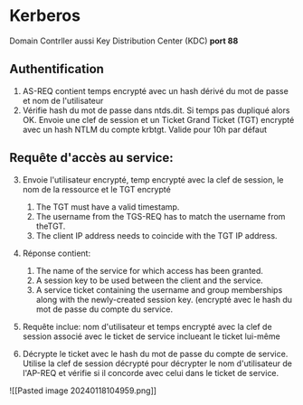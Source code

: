 # Kerberos
Domain Contrller aussi Key Distribution Center (KDC) **port 88**
## Authentification
1. AS-REQ contient temps encrypté avec un hash dérivé du mot de passe et nom de l'utilisateur
2. Vérifie hash du mot de passe dans ntds.dit. Si temps pas dupliqué alors OK. Envoie une clef de session et un Ticket Grand Ticket (TGT) encrypté avec un hash NTLM du compte krbtgt. Valide pour 10h par défaut

## Requête d'accès au service:
3. Envoie l'utilisateur encrypté, temp encrypté avec la clef de session, le nom de la ressource et le TGT encrypté
	1. The TGT must have a valid timestamp.
	2. The username from the TGS-REQ has to match the username from theTGT.
	3. The client IP address needs to coincide with the TGT IP address.
4. Réponse contient:	
    1. The name of the service for which access has been granted.
	2. A session key to be used between the client and the service.
	3. A service ticket containing the username and group memberships along with the newly-created session key. (encrypté avec le hash du mot de passe du compte du service.
	
5. Requête inclue: nom d'utilisateur et temps encrypté avec la clef de session associé avec le ticket de service inclueant le ticket lui-même
6. Décrypte le ticket avec le hash du mot de passe du compte de service. Utilise la clef de session décrypté pour décrypter le nom d'utilisateur de l'AP-REQ et vérifie si il concorde avec celui dans le ticket de service.

![[Pasted image 20240118104959.png]]

